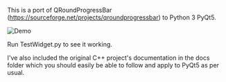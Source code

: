 This is a port of QRoundProgressBar (https://sourceforge.net/projects/qroundprogressbar) to Python 3 PyQt5.

![Demo](https://a.fsdn.com/con/app/proj/qroundprogressbar/screenshots/RoundBars.png/1)

Run TestWidget.py to see it working.

I've also included the original C++ project's documentation in the docs folder which you should easily be
able to follow and apply to PyQt5 as per usual.